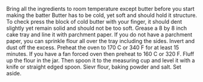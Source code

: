 Bring all the ingredients to room temperature except butter before you start making the batter
Butter has to be cold, yet soft and should hold it structure. To check press the block of cold butter with your finger, it should dent slightly yet remain solid and should not be too soft.
Grease a 8 by 8 inch cake tray and line it with parchment paper. If you do not have a parchment paper, you can sprinkle flour all over the tray including the sides. Invert and dust off the excess.
Preheat the oven to 170 C or 340 F for at least 15 minutes. If you have a fan forced oven then preheat to 160 C or 320 F.
Fluff up the flour in the jar. Then spoon it to the measuring cup and level it with a knife or straight edged spoon. Sievr flour, baking powder and salt. Set aside.